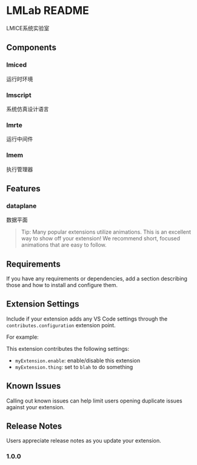 # LMLab README

LMICE系统实验室

## Components

### lmiced

运行时环境

### lmscript

系统仿真设计语言

### lmrte

运行中间件

### lmem

执行管理器

## Features

### dataplane

数据平面



> Tip: Many popular extensions utilize animations. This is an excellent way to show off your extension! We recommend short, focused animations that are easy to follow.

## Requirements

If you have any requirements or dependencies, add a section describing those and how to install and configure them.

## Extension Settings

Include if your extension adds any VS Code settings through the `contributes.configuration` extension point.

For example:

This extension contributes the following settings:

* `myExtension.enable`: enable/disable this extension
* `myExtension.thing`: set to `blah` to do something

## Known Issues

Calling out known issues can help limit users opening duplicate issues against your extension.

## Release Notes

Users appreciate release notes as you update your extension.

### 1.0.0

